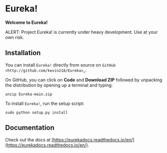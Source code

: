 # Eureka!

**Welcome to Eureka!**

ALERT: Project Eureka! is currently under heavy development. Use at your own risk.

## Installation

You can install ``Eureka!`` directly from source on `GitHub <http://github.com/kevin218/Eureka>`_.

On GitHub, you can click on **Code** and **Download ZIP** followed by unpacking the distribution by opening up a terminal and typing:

``unzip Eureka-main.zip``

To install ``Eureka!``, run the setup script:

``sudo python setup.py install``

## Documentation

Check out the docs at [https://eurekadocs.readthedocs.io/en/](https://eurekadocs.readthedocs.io/en/).


